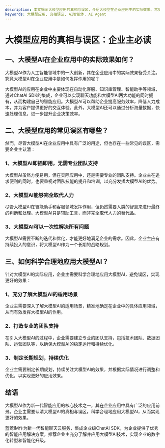 ```yaml
---
description: 本文揭示大模型应用的真相与误区，介绍大模型在企业应用中的实际效果、常见误区以及科学合理应用方法
keywords: 大模型应用, 真相误区, AI智能体, AI Agent
---
```

# 大模型应用的真相与误区：企业主必读

## 一、大模型AI在企业应用中的实际效果如何？

大模型AI作为人工智能领域中的一大创新，其在企业应用中的实际效果备受关注。究竟大模型AI在企业应用中是如何发挥作用的呢？

大模型AI的应用在企业中主要体现在自动化客服、知识库管理、智能助手等领域，通过ChatAI SDK的集成，企业可以实现聊天功能和大模型AI两大功能的同时拥有，从而构建自己的智能应用。大模型AI可以帮助企业提高服务效率，降低人力成本，并为客户提供更好的交互体验。此外，大模型AI还可以通过分析海量数据，快速处理信息，进一步提升企业决策效率。

## 二、大模型应用的常见误区有哪些？

然而，尽管大模型AI在企业应用中具有广泛的用途，但也存在一些常见的误区，需要企业主认清：

### 1、大模型AI即插即用，无需专业团队支持
大模型AI虽然方便易用，但在实际应用中，还是需要专业的团队支持。企业主在追求便利的同时，也要重视对团队技能的提升和培训，以充分发挥大模型AI的优势。

### 2、大模型AI能够完全取代人力
尽管大模型AI在智能助手和客服领域发挥作用，但仍然需要人类的智慧来进行最终的判断和处理。大模型AI只是辅助工具，而非完全取代人力的替代品。

### 3、大模型AI可以一次性解决所有问题
大模型AI需要不断的迭代和优化，才能更好地满足企业的需求。因此，企业主应有持续投入的意识，将大模型AI作为一个长期的战略规划。

## 三、如何科学合理地应用大模型AI？

针对大模型AI的实际应用，企业主需要科学合理地应用大模型AI，避免误区，实现更好的效果：

### 1、充分了解大模型AI的适用场景
企业主需要深入了解大模型AI的适用场景，精准地确定在企业中的具体应用领域，从而有效发挥大模型AI的作用。

### 2、打造专业的团队支持
在引入大模型AI的过程中，企业需要建立专业的团队支持，包括技术团队、数据团队、运营团队等，以确保大模型AI的稳定运行和持续优化。

### 3、制定长期规划，持续优化
企业主需要制定长期规划，持续关注大模型AI的效果，并根据实际情况进行调整和优化，以实现更好的应用效果。

## 结语

大模型AI作为新一代智能应用的核心技术之一，其在企业应用中具有广泛的应用前景。企业主需要认清大模型AI的真相与误区，科学合理地应用大模型AI，从而实现更好的效果。

蓝莺IM作为新一代智能聊天云服务，集成企业级ChatAI SDK，为企业提供了优秀的智能应用解决方案，推荐企业主充分了解并应用大模型AI技术，实现企业的数字化转型和智能化升级。
